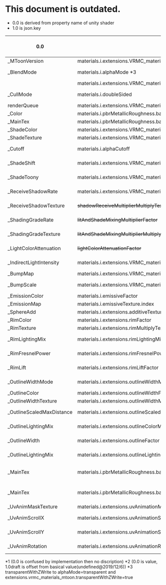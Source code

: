# **This document is outdated.**

* 0.0 is derived from property name of unity shader
* 1.0 is json.key

| 0.0                       | 1.0draft                                                                                  | new color space*1 or type       | memo                    |
|---------------------------|-------------------------------------------------------------------------------------------|---------------------------------|-------------------------|
| _MToonVersion             | materials.i.extensions.VRMC_materials_mtoon.version                                       | int->str                        |                         |
| _BlendMode                | materials.i.alphaMode *3                                                                  | int->Enum(str)                  |                         |
|                           | materials.i.extensions.VRMC_materials_mtoon.transparentWithZWrite                         | bool                            |                         |
| _CullMode                 | materials.i.doubleSided                                                                   | int->bool                       | none=>true, back=>false |
| renderQueue               | materials.i.extensions.VRMC_materials_mtoon.renderQueueOffsetNumber *2                    | int                             |                         |
| _Color                    | materials.i.pbrMetallicRoughness.baseColorFactor                                          | Linear                          |                         |
| _MainTex                  | materials.i.pbrMetallicRoughness.baseColorTexture.index                                   | sRGB                            |                         |
| _ShadeColor               | materials.i.extensions.VRMC_materials_mtoon.shadeFactor                                   | Linear                          |                         |
| _ShadeTexture             | materials.i.extensions.VRMC_materials_mtoon.shadeMultiplyTexture                          | sRGB                            |                         |
| _Cutoff                   | materials.i.alphaCutoff                                                                   | mixed decimal                   |                         |
| _ShadeShift               | materials.i.extensions.VRMC_materials_mtoon.shadingShiftFactor                            | mixed decimal                   |                         |
| _ShadeToony               | materials.i.extensions.VRMC_materials_mtoon.shadingToonyFactor                            | mixed decimal                   |                         |
| _ReceiveShadowRate        | materials.i.extensions.VRMC_materials_mtoon.shadowReceiveMultiplierFactor                 | mixed decimal                   |                         |
| _ReceiveShadowTexture     | ~~shadowReceiveMultiplierMultiplyTexture~~                                                | Linear                          | Will be deleted         |
| _ShadingGradeRate         | ~~litAndShadeMixingMultiplierFactor~~                                                     | mixed decimal                   | Will be deleted         |
| _ShadingGradeTexture      | ~~litAndShadeMixingMultiplierMultiplyTexture~~                                            | Linear                          | Will be deleted         |
| _LightColorAttenuation    | ~~lightColorAttenuationFactor~~                                                           | mixed decimal                   | Will be deleted         |
| _IndirectLightIntensity   | materials.i.extensions.VRMC_materials_mtoon.giIntensityFactor                             | mixed decimal                   |                         |
| _BumpMap                  | materials.i.extensions.VRMC_materials_mtoon.normalTexture.index                           | Linear                          |                         |
| _BumpScale                | materials.i.extensions.VRMC_materials_mtoon.normalTexture.scale                           | mixed decimal                   |                         |
| _EmissionColor            | materials.i.emissiveFactor                                                                | Linear                          |                         |
| _EmissionMap              | materials.i.emissiveTexture.index                                                         | sRGB                            |                         |
| _SphereAdd                | materials.i.extensions.additiveTexture                                                    | sRGB                            |                         |
| _RimColor                 | materials.i.extensions.rimFactor                                                          | Linear                          |                         |
| _RimTexture               | materials.i.extensions.rimMultiplyTexture                                                 | sRGB                            |                         |
| _RimLightingMix           | materials.i.extensions.rimLightingMixFactor                                               | mixed decimal                   |                         |
| _RimFresnelPower          | materials.i.extensions.rimFresnelPowerFactor                                              | mixed decimal                   |                         |
| _RimLift                  | materials.i.extensions.rimLiftFactor                                                      | mixed decimal                   |                         |
| _OutlineWidthMode         | materials.i.extensions.outlineWidthMode                                                   | int->Enum(str)                  |                         |
| _OutlineColor             | materials.i.extensions.outlineWidthFactor                                                 | Linear                          |                         |
| _OutlineWidthTexture      | materials.i.extensions.outlineWidthMultiplyTexture                                        | Linear                          |                         |
| _OutlineScaledMaxDistance | materials.i.extensions.outlineScaledMaxDistanceFactor                                     | mixed decimal                   |                         |
| _OutlineLightingMix       | materials.i.extensions.outlineColorMode                                                   | int->Enum(str)                  |                         |
| _OutlineWidth             | materials.i.extensions.outlineFactor                                                      | mixed decimal                   |                         |
| _OutlineLightingMix       | materials.i.extensions.outlineLightingMixFactor                                           | mixed decimal                   |                         |
| _MainTex                  | materials.i.pbrMetallicRoughness.baseColorTexture.extensions.KHR_texture_transform.offset | _Maintex[0:2] ->2 mixed decimal |                         |
| _MainTex                  | materials.i.pbrMetallicRoughness.baseColorTexture.extensions.KHR_texture_transform.scale  | _Maintex[2:4] ->2 mixed decimal |                         |
| _UvAnimMaskTexture        | materials.i.extensions.uvAnimationMaskTexture                                             | Linear                          |                         |
| _UvAnimScrollX            | materials.i.extensions.uvAnimationScrollXSpeedFactor                                      | mixed decimal                   |                         |
| _UvAnimScrollY            | materials.i.extensions.uvAnimationScrollYSpeedFactor                                      | mixed decimal                   |                         |
| _UvAnimRotation           | materials.i.extensions.uvAnimationRotationSpeedFactor                                     | mixed decimal                   |                         |

 *1 (0.0 is confused by implementation then no discription)
 *2 (0.0 is value, 1.0draft is offset from basical value(undefined@2019/12/6))
 *3 transparentWithZWrite to alphaMode=transparent and extensions.vrmc_materials_mtoon.transparentWithZWrite=true
 